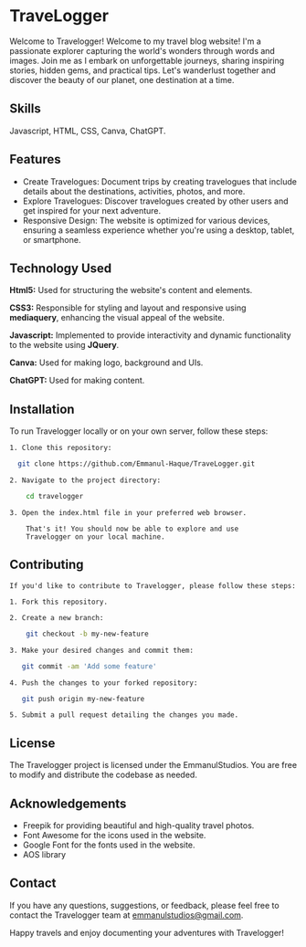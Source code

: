 
# TraveLogger

Welcome to Travelogger! Welcome to my travel blog website! I'm a passionate explorer capturing the world's wonders through words and images. Join me as I embark on unforgettable journeys, sharing inspiring stories, hidden gems, and practical tips. Let's wanderlust together and discover the beauty of our planet, one destination at a time.




##  Skills
Javascript, HTML, CSS, Canva, ChatGPT.


##  Features

- Create Travelogues: Document trips by creating travelogues that include details about the destinations, activities, photos, and more.
- Explore Travelogues: Discover travelogues created by other users and get inspired for your next adventure.
- Responsive Design: The website is optimized for various devices, ensuring a seamless experience whether you're using a desktop, tablet, or smartphone.


##  Technology Used

**Html5:** Used for structuring the website's content and elements.

**CSS3:** Responsible for styling and layout and responsive using **mediaquery**, enhancing the visual appeal of the website.

**Javascript:** Implemented to provide interactivity and dynamic functionality to the website using **JQuery**.

**Canva:** Used for making logo, background and UIs.

**ChatGPT:** Used for making content.


##  Installation

To run Travelogger locally or on your own server, follow these steps:

    1. Clone this repository:
```bash
  git clone https://github.com/Emmanul-Haque/TraveLogger.git
```
    2. Navigate to the project directory:
```bash
    cd travelogger
```
    3. Open the index.html file in your preferred web browser.

        That's it! You should now be able to explore and use 
        Travelogger on your local machine.
##  Contributing
    If you'd like to contribute to Travelogger, please follow these steps:

    1. Fork this repository.

    2. Create a new branch: 
```bash
    git checkout -b my-new-feature
```
    3. Make your desired changes and commit them:
```bash
   git commit -am 'Add some feature'
```
    4. Push the changes to your forked repository:
```bash
   git push origin my-new-feature
```
    5. Submit a pull request detailing the changes you made.
##  License

The Travelogger project is licensed under the EmmanulStudios. You are free to modify and distribute the codebase as needed.


##  Acknowledgements

- Freepik for providing beautiful and high-quality travel photos.
- Font Awesome for the icons used in the website.
- Google Font for the fonts used in the website.
- AOS library


##  Contact

If you have any questions, suggestions, or feedback, please feel free to contact the Travelogger team at emmanulstudios@gmail.com.

Happy travels and enjoy documenting your adventures with Travelogger!

